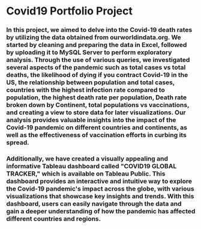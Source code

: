 # Covid19 Portfolio Project
### In this project, we aimed to delve into the Covid-19 death rates by utilizing the data obtained from ourworldindata.org. We started by cleaning and preparing the data in Excel, followed by uploading it to MySQL Server to perform exploratory analysis. Through the use of various queries, we investigated several aspects of the pandemic such as total cases vs total deaths, the likelihood of dying if you contract Covid-19 in the US, the relationship between population and total cases, countries with the highest infection rate compared to population, the highest death rate per population, Death rate broken down by Continent, total populations vs vaccinations, and creating a view to store data for later visualizations. Our analysis provides valuable insights into the impact of the Covid-19 pandemic on different countries and continents, as well as the effectiveness of vaccination efforts in curbing its spread.
### Additionally, we have created a visually appealing and informative Tableau dashboard called "COVID19 GLOBAL TRACKER," which is available on Tableau Public. This dashboard provides an interactive and intuitive way to explore the Covid-19 pandemic's impact across the globe, with various visualizations that showcase key insights and trends. With this dashboard, users can easily navigate through the data and gain a deeper understanding of how the pandemic has affected different countries and regions.

